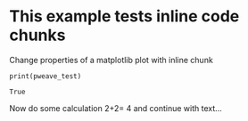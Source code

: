 # This example tests inline code chunks  


Change properties of a matplotlib plot with inline chunk



~~~~{.python}
print(pweave_test)
~~~~~~~~~~~~~

~~~~{.python}
True

~~~~~~~~~~~~~


Now do some calculation 2+2= 4 and continue with text...

